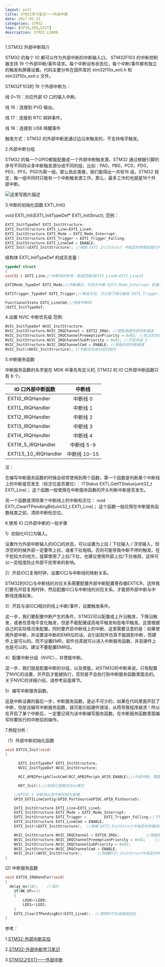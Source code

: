 ```yaml
---
layout: post
title: STM32学习笔记一一外部中断
date: 2017-05-22
categories: STM32
tags: [GPIO,IRQ,EXIT]
description: STM32 LEARN
---
```


1.STM32 外部中断简介

STM32 的每个 IO 都可以作为外部中断的中断输入口。 STM32F103 的中断控制器支持 19 个外部中断/事件请求。每个中断设有状态位，每个中断/事件都有独立的触发和屏蔽设置。代码主要分布在固件库的 stm32f10x_exti.h 和 stm32f10x_exti.c 文件。

 STM32F103的 19 个外部中断为：

线 0~15：对应外部 IO 口的输入中断。

线 16：连接到 PVD 输出。

线 17：连接到 RTC 闹钟事件。

线 18：连接到 USB 唤醒事件

 触发方式：STM32 的外部中断是通过边沿来触发的，不支持电平触发。 
 
2.外部中断分组

STM32 的每一个GPIO都能配置成一个外部中断触发源，STM32 通过根据引脚的序号不同将众多中断触发源分成不同的组，比如：PA0，PB0，PC0，PD0，PE0，PF0，PG0为第一组，那么依此类推，我们能得出一共有16 组，STM32 规定，每一组中同时只能有一个中断触发源工作，那么，最多工作的也就是16个外部中断。

![这里写图片描述](http://img.blog.csdn.net/20170522143943401?watermark/2/text/aHR0cDovL2Jsb2cuY3Nkbi5uZXQvd3d0MTg4MTE3MDc5NzE=/font/5a6L5L2T/fontsize/400/fill/I0JBQkFCMA==/dissolve/70/gravity/SouthEast)

3.中断的初始化函数 EXTI_Init()

void EXTI_Init(EXTI_InitTypeDef* EXTI_InitStruct);
范例：
```c
EXTI_InitTypeDef EXTI_InitStructure;
EXTI_InitStructure.EXTI_Line=EXTI_Line4;
EXTI_InitStructure.EXTI_Mode = EXTI_Mode_Interrupt;
EXTI_InitStructure.EXTI_Trigger = EXTI_Trigger_Falling;
EXTI_InitStructure.EXTI_LineCmd = ENABLE;
EXTI_Init(&EXTI_InitStructure); //根据 EXTI_InitStruct 中指定的参数初始化外设 EXTI 寄存器
```
结构体 EXTI_InitTypeDef 的成员变量：
```c
typedef struct
{
uint32_t EXTI_Line;//中断线的标号，取值范围为EXTI_Line0~EXTI_Line15

EXTIMode_TypeDef EXTI_Mode;//中断模式，可选为中断 EXTI_Mode_Interrupt 和事件 EXTI_Mode_Event。

EXTITrigger_TypeDef EXTI_Trigger;//触发方式，可以是下降沿触发 EXTI_Trigger_Falling，上升沿触发 EXTI_Trigger_Rising，或者任意电平（上升沿和下降沿）触发EXTI_Trigger_Rising_Falling

FunctionalState EXTI_LineCmd;//使能中断线
}EXTI_InitTypeDef;
```

4.设置 NVIC 中断优先级
范例:
```c
NVIC_InitTypeDef NVIC_InitStructure;
NVIC_InitStructure.NVIC_IRQChannel = EXTI2_IRQn; //使能按键外部中断通道
NVIC_InitStructure.NVIC_IRQChannelPreemptionPriority = 0x02; //抢占优先级 2，
NVIC_InitStructure.NVIC_IRQChannelSubPriority = 0x02; //子优先级 2
NVIC_InitStructure.NVIC_IRQChannelCmd = ENABLE; //使能外部中断通道
NVIC_Init(&NVIC_InitStructure); //中断优先级分组初始化
```

5.中断服务函数

中断服务函数的名字是在 MDK 中事先有定义的, STM32 的 IO 口外部中断函数只有 6 个。

|IO 口外部中断函数|中断线|
| ------------- |:------------:|
|EXTI0_IRQHandler|中断线 0|
|EXTI1_IRQHandler|中断线 1|
|EXTI2_IRQHandler|中断线 2|
|EXTI3_IRQHandler|中断线 3|
|EXTI4_IRQHandler|中断线 4|
|EXTI9_5_IRQHandler|中断线 5-9 |
|EXTI15_10_IRQHandler|中断线 10-15|

注：

在编写中断服务函数的时候会经常使用到两个函数，第一个函数是判断某个中断线上的中断是否发生（标志位是否置位）：
ITStatus EXTI_GetITStatus(uint32_t EXTI_Line)；
这个函数一般使用在中断服务函数的开头判断中断是否发生。

另一个函数是清除某个中断线上的中断标志位：
void EXTI_ClearITPendingBit(uint32_t EXTI_Line)；
这个函数一般应用在中断服务函数结束之前，清除中断标志位。

6.使用 IO 口外部中断的一般步骤

1）初始化IO口为输入。

设置作为外部中断输入的IO口的状态，可以设置为上拉 / 下拉输入 / 浮空输入，但浮空的时候外部一定要带上拉，或者下拉电阻。否则可能导致中断不停的触发。在干扰较大的地方，就算使用了上拉/下拉，也建议使用外部上拉/下拉电阻，这样可以一定程度防止外部干扰带来的影响。

2）开启IO口复用时钟，设置IO口与中断线的映射关系。

STM32的IO口与中断线的对应关系需要配置外部中断配置寄存器EXTICR，这样我们要先开启复用时钟，然后配置IO口与中断线的对应关系。才能把外部中断与中断线连接起来。

3）开启与该IO口相对的线上中断/事件，设置触发条件。

这一步，我们要配置中断产生的条件，STM32可以配置成上升沿触发，下降沿触发，或者任意电平变化触发，但是不能配置成高电平触发和低电平触发。这里根据自己的实际情况来配置。同时要开启中断线上的中断，这里需要注意的是：如果使用外部中断，并设置该中断的EMR位的话，会引起软件仿真不能跳到中断，而硬件上是可以的。而不设置EMR，软件仿真就可以进入中断服务函数，并且硬件上也是可以的。建议不要配置EMR位。

4）配置中断分组（NVIC），并使能中断。

这一步，我们就是配置中断的分组，以及使能，对STM32的中断来说，只有配置了NVIC的设置，并开启才能被执行，否则是不会执行到中断服务函数里面去的。关于NVIC的详细介绍，请参考前面章节。

5）编写中断服务函数。

这是中断设置的最后一步，中断服务函数，是必不可少的，如果在代码里面开启了中断，但是没编写中断服务函数，就可能引起硬件错误，从而导致程序崩溃！所以在开启了某个中断后，一定要记得为该中断编写服务函数。在中断服务函数里面编写你要执行的中断后的操作。

7.例程分析：

（1）外部中断初始化函数
```c
void EXTIX_Init(void)
{
 
 	  EXTI_InitTypeDef EXTI_InitStructure;
 	  NVIC_InitTypeDef NVIC_InitStructure;

	  RCC_APB2PeriphClockCmd(RCC_APB2Periph_AFIO,ENABLE);//外部中断，需要使能AFIO时钟

	  KEY_Init();//初始化按键对应io模式

    //GPIOC.5 中断线以及中断初始化配置
  	GPIO_EXTILineConfig(GPIO_PortSourceGPIOC,GPIO_PinSource5);

  	EXTI_InitStructure.EXTI_Line=EXTI_Line5;
  	EXTI_InitStructure.EXTI_Mode = EXTI_Mode_Interrupt;	
	EXTI_InitStructure.EXTI_Trigger =        EXTI_Trigger_Falling;//下降沿触发
  	EXTI_InitStructure.EXTI_LineCmd = ENABLE;
  	EXTI_Init(&EXTI_InitStructure);	 //根据 EXTI_InitStruct中指定的参数初始化外设EXTI寄存器

  	NVIC_InitStructure.NVIC_IRQChannel = EXTI0_IRQn;			//使能按键所在的外部中断通道
  	NVIC_InitStructure.NVIC_IRQChannelPreemptionPriority = 0x02;	//抢占优先级2 
  	NVIC_InitStructure.NVIC_IRQChannelSubPriority = 0x02;					//子优先级1
  	NVIC_InitStructure.NVIC_IRQChannelCmd = ENABLE;								//使能外部中断通道
  	NVIC_Init(&NVIC_InitStructure);  	  //根据NVIC_InitStruct中指定的参数初始化外设NVIC寄存器 
}
```

(2) 中断服务函数

```c
void EXTI0_IRQHandler(void)
{
  delay_ms(10);    //消抖
	if(WK_UP==1)
	{	  
		LED0=!LED0;
		LED1=!LED1;	
	}
	EXTI_ClearITPendingBit(EXTI_Line0);  //清除EXTI0线路挂起位
}
```


参考：

1.[STM32-外部中断实验 ](http://www.cnblogs.com/hnrainll/archive/2011/01/08/1930471.html)

2.[STM32-外部中断学习笔记](http://blog.csdn.net/zzwdkxx/article/details/9036679)

3.[STM32之EXTI——外部中断](http://www.cnblogs.com/alvis-jing/p/3678285.html)




